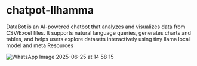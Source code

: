 # chatpot-llhamma
DataBot is an AI-powered chatbot that analyzes and visualizes data from CSV/Excel files. It supports natural language queries, generates charts and tables, and helps users explore datasets interactively using tiny llama local model and meta Resources



![WhatsApp Image 2025-06-25 at 14 58 15](https://github.com/user-attachments/assets/0c382095-af60-4227-a832-4f7c2310b267)
